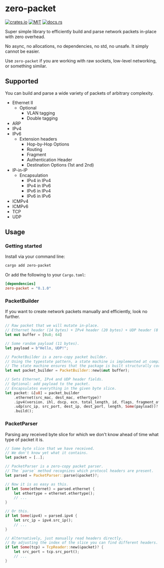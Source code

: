 # zero-packet

[![crates.io](https://img.shields.io/crates/v/zero-packet.svg)](https://crates.io/crates/zero-packet)
[![MIT](https://img.shields.io/badge/License-MIT-orange.svg)](https://github.com/J-Schoepplenberg/zero-packet/blob/main/LICENSE)
[![docs.rs](https://docs.rs/zero-packet/badge.svg)](https://docs.rs/zero-packet/latest/zero_packet/index.html)

Super simple library to efficiently build and parse network packets in-place with zero overhead.

No async, no allocations, no dependencies, no std, no unsafe. It simply cannot be easier.

Use `zero-packet` if you are working with raw sockets, low-level networking, or something similar.

## Supported

You can build and parse a wide variety of packets of arbitrary complexity.

- Ethernet II
    - Optional
        - VLAN tagging
        - Double tagging
- ARP
- IPv4
- IPv6
    - Extension headers
        - Hop-by-Hop Options
        - Routing
        - Fragment
        - Authentication Header
        - Destination Options (1st and 2nd)
- IP-in-IP
    - Encapsulation
        - IPv4 in IPv4
        - IPv4 in IPv6
        - IPv6 in IPv4
        - IPv6 in IPv6
- ICMPv4
- ICMPv6
- TCP
- UDP

## Usage

### Getting started

Install via your command line:

```bash
cargo add zero-packet
```

Or add the following to your `Cargo.toml`:

```toml
[dependencies]
zero-packet = "0.1.0"
```

### PacketBuilder

If you want to create network packets manually and efficiently, look no further.

```Rust
// Raw packet that we will mutate in-place.
// Ethernet header (14 bytes) + IPv4 header (20 bytes) + UDP header (8 bytes) = 42 bytes.
let mut buffer = [0u8; 64]

// Some random payload (11 bytes).
let payload = b"Hello, UDP!";

// PacketBuilder is a zero-copy packet builder.
// Using the typestate pattern, a state machine is implemented at compile-time.
// The state machine ensures that the package is built structurally correct.
let mut packet_builder = PacketBuilder::new(&mut buffer);

// Sets Ethernet, IPv4 and UDP header fields.
// Optional: add payload to the packet.
// Encapsulates everything in the given byte slice.
let packet: &[u8] = packet_builder
    .ethernet(src_mac, dest_mac, ethertype)?
    .ipv4(version, ihl, dscp, ecn, total_length, id, flags, fragment_offset, ttl, protocol, src_ip, dest_ip)?
    .udp(src_ip, src_port, dest_ip, dest_port, length, Some(payload))?
    .build();
```

### PacketParser

Parsing any received byte slice for which we don't know ahead of time what type of packet it is.

```Rust
// Some byte slice that we have received.
// We don't know yet what it contains.
let packet = [..];

// PacketParser is a zero-copy packet parser.
// The `parse` method recognizes which protocol headers are present.
let parsed = PacketParser::parse(&packet)?;

// Now it is as easy as this.
if let Some(ethernet) = parsed.ethernet {
    let ethertype = ethernet.ethertype();
    // ...
}

// Or this.
if let Some(ipv4) = parsed.ipv4 {
    let src_ip = ipv4.src_ip();
    // ...
}

// Alternatively, just manually read headers directly.
// By adjusting the index of the slice you can find different headers.
if let Some(tcp) = TcpReader::new(&packet)? {
    let src_port = tcp.src_port();
    // ...
}

```